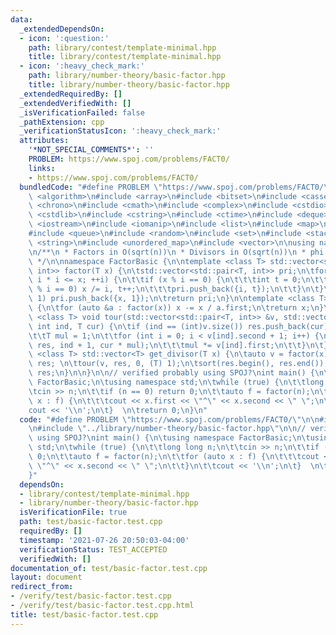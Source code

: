 ```yaml
---
data:
  _extendedDependsOn:
  - icon: ':question:'
    path: library/contest/template-minimal.hpp
    title: library/contest/template-minimal.hpp
  - icon: ':heavy_check_mark:'
    path: library/number-theory/basic-factor.hpp
    title: library/number-theory/basic-factor.hpp
  _extendedRequiredBy: []
  _extendedVerifiedWith: []
  _isVerificationFailed: false
  _pathExtension: cpp
  _verificationStatusIcon: ':heavy_check_mark:'
  attributes:
    '*NOT_SPECIAL_COMMENTS*': ''
    PROBLEM: https://www.spoj.com/problems/FACT0/
    links:
    - https://www.spoj.com/problems/FACT0/
  bundledCode: "#define PROBLEM \"https://www.spoj.com/problems/FACT0/\"\n\n#include\
    \ <algorithm>\n#include <array>\n#include <bitset>\n#include <cassert>\n#include\
    \ <chrono>\n#include <cmath>\n#include <complex>\n#include <cstdio>\n#include\
    \ <cstdlib>\n#include <cstring>\n#include <ctime>\n#include <deque>\n#include\
    \ <iostream>\n#include <iomanip>\n#include <list>\n#include <map>\n#include <numeric>\n\
    #include <queue>\n#include <random>\n#include <set>\n#include <stack>\n#include\
    \ <string>\n#include <unordered_map>\n#include <vector>\n\nusing namespace std;\n\
    \n/**\n * Factors in O(sqrt(n))\n * Divisors in O(sqrt(n))\n * phi in O(sqrt(n))\n\
    \ */\n\nnamespace FactorBasic {\n\ntemplate <class T> std::vector<std::pair<T,\
    \ int>> factor(T x) {\n\tstd::vector<std::pair<T, int>> pri;\n\tfor (T i = 2;\
    \ i * i <= x; ++i) {\n\t\tif (x % i == 0) {\n\t\t\tint t = 0;\n\t\t\twhile (x\
    \ % i == 0) x /= i, t++;\n\t\t\tpri.push_back({i, t});\n\t\t}\n\t}\n\tif (x >\
    \ 1) pri.push_back({x, 1});\n\treturn pri;\n}\n\ntemplate <class T> T phi(T x)\
    \ {\n\tfor (auto &a : factor(x)) x -= x / a.first;\n\treturn x;\n}\n\ntemplate\
    \ <class T> void tour(std::vector<std::pair<T, int>> &v, std::vector<T> &res,\
    \ int ind, T cur) {\n\tif (ind == (int)v.size()) res.push_back(cur);\n\telse {\n\
    \t\tT mul = 1;\n\t\tfor (int i = 0; i < v[ind].second + 1; i++) {\n\t\t\ttour(v,\
    \ res, ind + 1, cur * mul);\n\t\t\tmul *= v[ind].first;\n\t\t}\n\t}\n}\n\ntemplate\
    \ <class T> std::vector<T> get_divisor(T x) {\n\tauto v = factor(x);\n\tstd::vector<T>\
    \ res; \n\ttour(v, res, 0, (T) 1);\n\tsort(res.begin(), res.end());\n\treturn\
    \ res;\n}\n\n}\n\n// verified probably using SPOJ?\nint main() {\n\tusing namespace\
    \ FactorBasic;\n\tusing namespace std;\n\twhile (true) {\n\t\tlong long n;\n\t\
    \tcin >> n;\n\t\tif (n == 0) return 0;\n\t\tauto f = factor(n);\n\t\tfor (auto\
    \ x : f) {\n\t\t\tcout << x.first << \"^\" << x.second << \" \";\n\t\t}\n\t\t\
    cout << '\\n';\n\t}  \n\treturn 0;\n}\n"
  code: "#define PROBLEM \"https://www.spoj.com/problems/FACT0/\"\n\n#include \"../library/contest/template-minimal.hpp\"\
    \n#include \"../library/number-theory/basic-factor.hpp\"\n\n// verified probably\
    \ using SPOJ?\nint main() {\n\tusing namespace FactorBasic;\n\tusing namespace\
    \ std;\n\twhile (true) {\n\t\tlong long n;\n\t\tcin >> n;\n\t\tif (n == 0) return\
    \ 0;\n\t\tauto f = factor(n);\n\t\tfor (auto x : f) {\n\t\t\tcout << x.first <<\
    \ \"^\" << x.second << \" \";\n\t\t}\n\t\tcout << '\\n';\n\t}  \n\treturn 0;\n\
    }"
  dependsOn:
  - library/contest/template-minimal.hpp
  - library/number-theory/basic-factor.hpp
  isVerificationFile: true
  path: test/basic-factor.test.cpp
  requiredBy: []
  timestamp: '2021-07-26 20:50:03-04:00'
  verificationStatus: TEST_ACCEPTED
  verifiedWith: []
documentation_of: test/basic-factor.test.cpp
layout: document
redirect_from:
- /verify/test/basic-factor.test.cpp
- /verify/test/basic-factor.test.cpp.html
title: test/basic-factor.test.cpp
---
```

